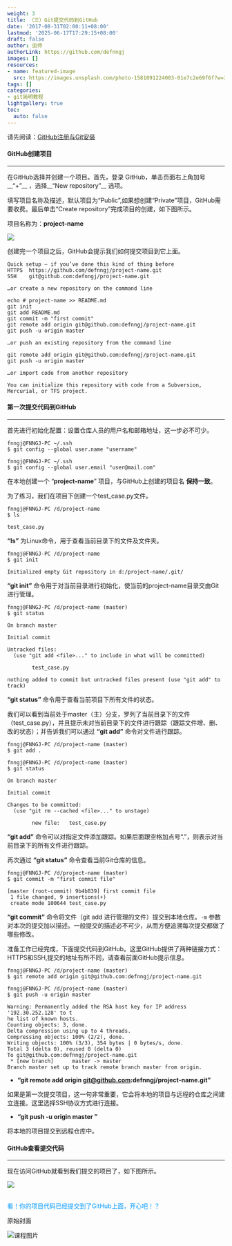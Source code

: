 ```yaml
---
weight: 3
title: （三）Git提交代码到GitHub
date: '2017-08-31T02:00:11+08:00'
lastmod: '2025-06-17T17:29:15+08:00'
draft: false
author: 虫师
authorLink: https://github.com/defnngj
images: []
resources:
- name: featured-image
  src: https://images.unsplash.com/photo-1581091224003-01e7c2e69f6f?w=300
tags: []
categories:
- git简明教程
lightgallery: true
toc:
  auto: false
---
```




请先阅读：[GitHub注册与Git安装](/git/registration-and-installation/)

#### GitHub创建项目
----
在GitHub选择并创建一个项目。首先，登录 GitHub，单击页面右上角加号__“+”__ ，选择__“New repository”__ 选项。

填写项目名称及描述，默认项目为“Public”,如果想创建“Private”项目，GitHub需要收费。最后单击“Create repository”完成项目的创建，如下图所示。

项目名称为：__project-name__

![](http://img.testclass.net/git_create_project.png)

创建完一个项目之后，GitHub会提示我们如何提交项目到它上面。

    Quick setup — if you’ve done this kind of thing before
    HTTPS  https://github.com/defnngj/project-name.git
    SSH    git@github.com:defnngj/project-name.git

    …or create a new repository on the command line

    echo # project-name >> README.md
    git init
    git add README.md
    git commit -m "first commit"
    git remote add origin git@github.com:defnngj/project-name.git
    git push -u origin master

    …or push an existing repository from the command line

    git remote add origin git@github.com:defnngj/project-name.git
    git push -u origin master

    …or import code from another repository

    You can initialize this repository with code from a Subversion, Mercurial, or TFS project.


#### 第一次提交代码到GitHub
----

首先进行初始化配置：设置仓库人员的用户名和邮箱地址，这一步必不可少。

    fnngj@FNNGJ-PC ~/.ssh
    $ git config --global user.name "username"

    fnngj@FNNGJ-PC ~/.ssh
    $ git config --global user.email "user@mail.com"


在本地创建一个 “__project-name__” 项目，与GitHub上创建的项目名 __保持一致__。

为了练习，我们在项目下创建一个test_case.py文件。

    fnngj@FNNGJ-PC /d/project-name
    $ ls

    test_case.py

__“ls”__ 为Linux命令，用于查看当前目录下的文件及文件夹。

    fnngj@FNNGJ-PC /d/project-name
    $ git init

    Initialized empty Git repository in d:/project-name/.git/

__“git init”__ 命令用于对当前目录进行初始化，使当前的project-name目录交由Git进行管理。

    fnngj@FNNGJ-PC /d/project-name (master)
    $ git status

    On branch master

    Initial commit

    Untracked files:
      (use "git add <file>..." to include in what will be committed)

            test_case.py

    nothing added to commit but untracked files present (use "git add" to track)

__“git status”__ 命令用于查看当前项目下所有文件的状态。

我们可以看到当前处于master（主）分支，罗列了当前目录下的文件（test_case.py），并且提示未对当前目录下的文件进行跟踪（跟踪文件增、删、改的状态）；并告诉我们可以通过 __“git add”__ 命令对文件进行跟踪。

    fnngj@FNNGJ-PC /d/project-name (master)
    $ git add .

    fnngj@FNNGJ-PC /d/project-name (master)
    $ git status

    On branch master

    Initial commit

    Changes to be committed:
      (use "git rm --cached <file>..." to unstage)

            new file:   test_case.py

__“git add”__ 命令可以对指定文件添加跟踪。如果后面跟空格加点号“.”，则表示对当前目录下的所有文件进行跟踪。

再次通过 __“git status”__ 命令查看当前Git仓库的信息。


    fnngj@FNNGJ-PC /d/project-name (master)
    $ git commit -m "first commit file"

    [master (root-commit) 9b4b839] first commit file
     1 file changed, 9 insertions(+)
     create mode 100644 test_case.py

__“git commit”__ 命令将文件（git add 进行管理的文件）提交到本地仓库。```-m``` 参数对本次的提交加以描述。一般提交的描述必不可少，从而方便追溯每次提交都做了哪些修改。

准备工作已经完成，下面提交代码到GitHub。这里GitHub提供了两种链接方式：HTTPS和SSH,提交的地址有所不同，请查看前面GitHub提示信息。

    fnngj@FNNGJ-PC /d/project-name (master)
    $ git remote add origin git@github.com:defnngj/project-name.git

    fnngj@FNNGJ-PC /d/project-name (master)
    $ git push -u origin master

    Warning: Permanently added the RSA host key for IP address '192.30.252.128' to t
    he list of known hosts.
    Counting objects: 3, done.
    Delta compression using up to 4 threads.
    Compressing objects: 100% (2/2), done.
    Writing objects: 100% (3/3), 354 bytes | 0 bytes/s, done.
    Total 3 (delta 0), reused 0 (delta 0)
    To git@github.com:defnngj/project-name.git
     * [new branch]      master -> master
    Branch master set up to track remote branch master from origin.


* __“git remote add origin git@github.com:defnngj/project-name.git”__

如果是第一次提交项目，这一句非常重要，它会将本地的项目与远程的仓库之间建立连接。这里选择SSH协议方式进行连接。

*  __“git push -u origin master ”__

将本地的项目提交到远程仓库中。

#### GitHub查看提交代码
----

现在访问GitHub就看到我们提交的项目了，如下图所示。


![](http://img.testclass.net/git_look_project.png)

<br>
<font color=#0099ff>
看！你的项目代码已经提交到了GitHub上面，开心吧！？
</font>




原始封面

![课程图片](https://images.unsplash.com/photo-1581091224003-01e7c2e69f6f?w=300)

